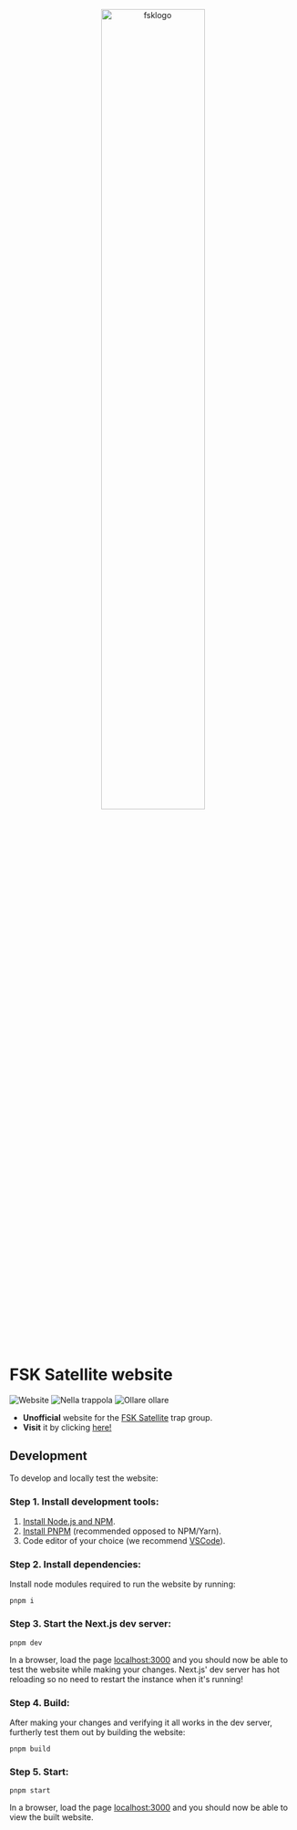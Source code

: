 <p align="center">
<img src="public/logo/fsk.webp" alt="fsklogo" width="60%"/>
</p>

# FSK Satellite website

![Website](https://img.shields.io/website?color=red&down_message=down&label=fsk&up_message=up&url=https%3A%2F%2Ffsksatellite.com)
![Nella trappola](https://img.shields.io/badge/nella-trappola-red?style=flat)
![Ollare ollare](https://img.shields.io/badge/ollare-ollare-red?style=flat)

- **Unofficial** website for the [FSK Satellite](https://it.wikipedia.org/wiki/FSK_Satellite) trap group.
- **Visit** it by clicking [here!](https://fsksatellite.com)

## Development

To develop and locally test the website:

### Step 1. Install development tools:

1. [Install Node.js and NPM](https://nodejs.org/en/download/package-manager/).
1. [Install PNPM](https://pnpm.io/installation) (recommended opposed to NPM/Yarn).
1. Code editor of your choice (we recommend [VSCode](https://code.visualstudio.com/)).

### Step 2. Install dependencies:

Install node modules required to run the website by running:

```
pnpm i
```

### Step 3. Start the Next.js dev server:

```
pnpm dev
```

In a browser, load the page [localhost:3000](http://localhost:3000) and you should now be able to test the website while making your changes.
Next.js' dev server has hot reloading so no need to restart the instance when it's running!

### Step 4. Build:

After making your changes and verifying it all works in the dev server, furtherly test them out by building the website:

```
pnpm build
```

### Step 5. Start:

```
pnpm start
```

In a browser, load the page [localhost:3000](http://localhost:3000) and you should now be able to view the built website.

